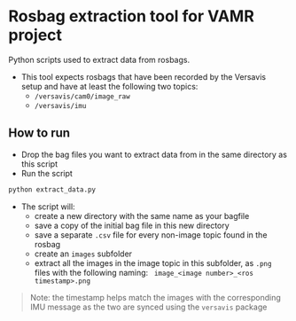 # Rosbag extraction tool for VAMR project
Python scripts used to extract data from rosbags.

* This tool expects rosbags that have been recorded by the Versavis setup and have at least the following two topics:
    * ```/versavis/cam0/image_raw```
    * ```/versavis/imu```

## How to run
* Drop the bag files you want to extract data from in the same directory as this script
* Run the script
```bash
python extract_data.py 
```
* The script will:
    * create a new directory with the same name as your bagfile
    * save a copy of the initial bag file in this new directory
    * save a separate ```.csv``` file for every non-image topic found in the rosbag
    * create an ```images``` subfolder
    * extract all the images in the image topic in this subfolder, as ```.png``` files with the following naming:
    ``` image_<image number>_<ros timestamp>.png```

> Note: the timestamp helps match the images with the corresponding IMU message as the two are synced using the ```versavis``` package
